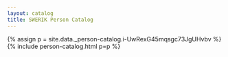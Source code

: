 ```yaml
---
layout: catalog
title: SWERIK Person Catalog
---
```

{% assign p = site.data._person-catalog.i-UwRexG45mqsgc73JgUHvbv %}
{% include person-catalog.html p=p %}

